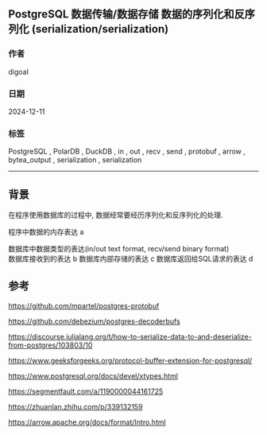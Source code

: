 ## PostgreSQL 数据传输/数据存储 数据的序列化和反序列化 (serialization/serialization)  
              
### 作者              
digoal              
              
### 日期              
2024-12-11              
              
### 标签              
PostgreSQL , PolarDB , DuckDB , in , out , recv , send , protobuf , arrow , bytea_output , serialization , serialization        
         
----         
          
## 背景  

在程序使用数据库的过程中, 数据经常要经历序列化和反序列化的处理.


程序中数据的内存表达 a

数据库中数据类型的表达(in/out text format, recv/send binary format)  
数据库接收到的表达 b
数据库内部存储的表达 c
数据库返回给SQL请求的表达 d


## 参考

https://github.com/mpartel/postgres-protobuf

https://github.com/debezium/postgres-decoderbufs

https://discourse.julialang.org/t/how-to-serialize-data-to-and-deserialize-from-postgres/103803/10

https://www.geeksforgeeks.org/protocol-buffer-extension-for-postgresql/

https://www.postgresql.org/docs/devel/xtypes.html

https://segmentfault.com/a/1190000044161725

https://zhuanlan.zhihu.com/p/339132159

https://arrow.apache.org/docs/format/Intro.html

